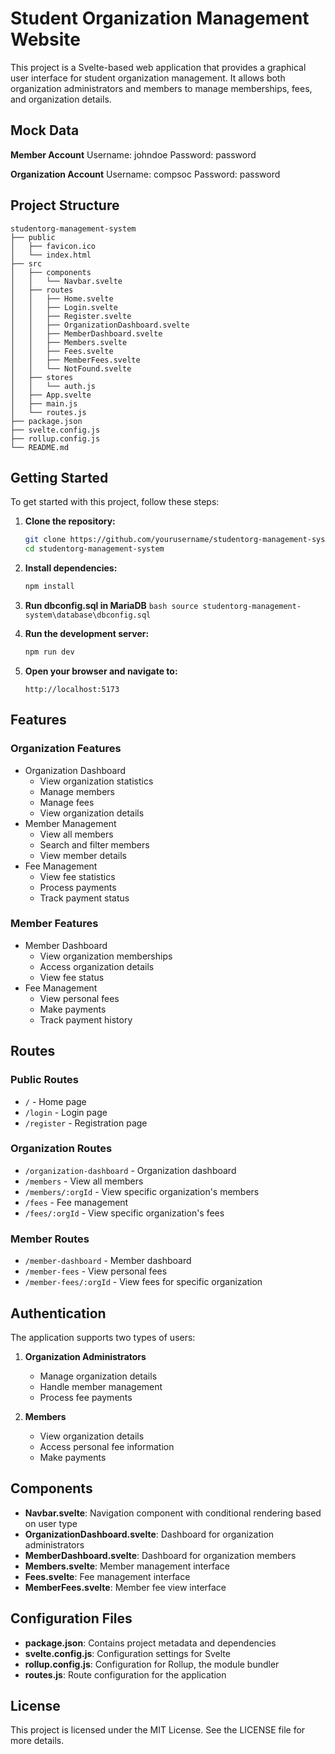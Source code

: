 # Student Organization Management Website

This project is a Svelte-based web application that provides a graphical user interface for student organization management. It allows both organization administrators and members to manage memberships, fees, and organization details.

## Mock Data
**Member Account**
Username: johndoe
Password: password

**Organization Account**
Username: compsoc
Password: password

## Project Structure

```
studentorg-management-system
├── public
│   ├── favicon.ico
│   └── index.html
├── src
│   ├── components
│   │   └── Navbar.svelte
│   ├── routes
│   │   ├── Home.svelte
│   │   ├── Login.svelte
│   │   ├── Register.svelte
│   │   ├── OrganizationDashboard.svelte
│   │   ├── MemberDashboard.svelte
│   │   ├── Members.svelte
│   │   ├── Fees.svelte
│   │   ├── MemberFees.svelte
│   │   └── NotFound.svelte
│   ├── stores
│   │   └── auth.js
│   ├── App.svelte
│   ├── main.js
│   └── routes.js
├── package.json
├── svelte.config.js
├── rollup.config.js
└── README.md
```

## Getting Started

To get started with this project, follow these steps:

1. **Clone the repository:**
   ```bash
   git clone https://github.com/yourusername/studentorg-management-system.git
   cd studentorg-management-system
   ```

2. **Install dependencies:**
   ```bash
   npm install
   ```
3. **Run dbconfig.sql in MariaDB**
``bash
source studentorg-management-system\database\dbconfig.sql
``

5. **Run the development server:**
   ```bash
   npm run dev
   ```

4. **Open your browser and navigate to:**
   ```
   http://localhost:5173
   ```

## Features

### Organization Features
- Organization Dashboard
  - View organization statistics
  - Manage members
  - Manage fees
  - View organization details
- Member Management
  - View all members
  - Search and filter members
  - View member details
- Fee Management
  - View fee statistics
  - Process payments
  - Track payment status

### Member Features
- Member Dashboard
  - View organization memberships
  - Access organization details
  - View fee status
- Fee Management
  - View personal fees
  - Make payments
  - Track payment history

## Routes

### Public Routes
- `/` - Home page
- `/login` - Login page
- `/register` - Registration page

### Organization Routes
- `/organization-dashboard` - Organization dashboard
- `/members` - View all members
- `/members/:orgId` - View specific organization's members
- `/fees` - Fee management
- `/fees/:orgId` - View specific organization's fees

### Member Routes
- `/member-dashboard` - Member dashboard
- `/member-fees` - View personal fees
- `/member-fees/:orgId` - View fees for specific organization

## Authentication

The application supports two types of users:
1. **Organization Administrators**
   - Manage organization details
   - Handle member management
   - Process fee payments

2. **Members**
   - View organization details
   - Access personal fee information
   - Make payments

## Components

- **Navbar.svelte**: Navigation component with conditional rendering based on user type
- **OrganizationDashboard.svelte**: Dashboard for organization administrators
- **MemberDashboard.svelte**: Dashboard for organization members
- **Members.svelte**: Member management interface
- **Fees.svelte**: Fee management interface
- **MemberFees.svelte**: Member fee view interface

## Configuration Files

- **package.json**: Contains project metadata and dependencies
- **svelte.config.js**: Configuration settings for Svelte
- **rollup.config.js**: Configuration for Rollup, the module bundler
- **routes.js**: Route configuration for the application

## License

This project is licensed under the MIT License. See the LICENSE file for more details.

